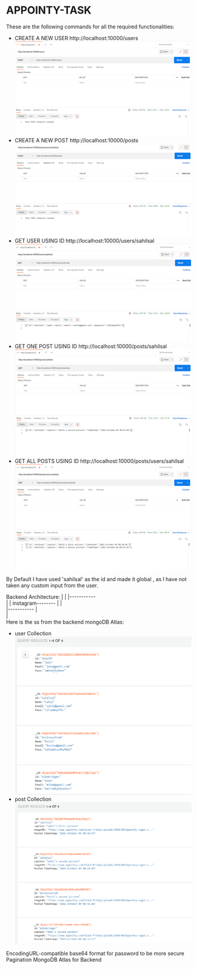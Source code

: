 # APPOINTY-TASK

These are the following commands for all the required functionalities:

- CREATE A NEW USER http://localhost:10000/users
![Image1](screenshots/create_user.png) 
- CREATE A NEW POST http://localhost:10000/posts
![Image2](screenshots/create-post.png) 
- GET USER USING ID http://localhost:10000/users/sahilsal
![Image3](screenshots/search_user_by_id.png)
- GET ONE POST USING ID http://localhost:10000/posts/sahilsal
![Image4](screenshots/get_post_by_id_unq.png)
- GET ALL POSTS USING ID http://localhost:10000/posts/users/sahilsal
![Image5](screenshots/get_post_by_id_ALL.png)

By Default I have used 'sahilsal' as the id and made it global , as I have not taken any custom input from the user.

Backend Architecture:
                  |
                  |
                  |-----------                  
                  |
                  |
instagram-------- |
                  |  
                  |----------- 
                  |  
                  |  
Here is the ss from the backend mongoDB Atlas:
- user Collection ![Image6](screenshots/user-db.png)
- post Collection ![Image7](screenshots/post-db.png)

EncodingURL-compatible base64 format for password to be more secure 
Pagination
MongoDB Atlas for Backend
